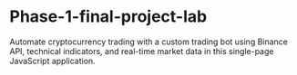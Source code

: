 # Phase-1-final-project-lab
Automate cryptocurrency trading with a custom trading bot using Binance API, technical indicators, and real-time market data in this single-page JavaScript application.
